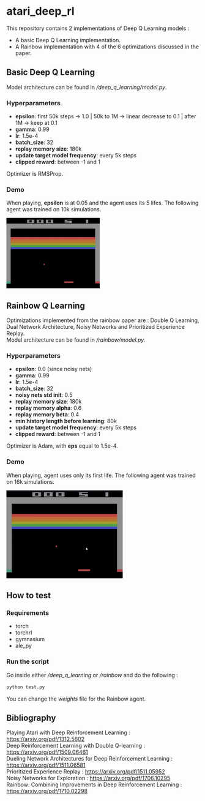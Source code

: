 # atari_deep_rl

This repository contains 2 implementations of Deep Q Learning models :
- A basic Deep Q Learning implementation.
- A Rainbow implementation with 4 of the 6 optimizations discussed in the paper.

## Basic Deep Q Learning

Model architecture can be found in */deep_q_learning/model.py*.

### Hyperparameters

- **epsilon**: first 50k steps -> 1.0 | 50k to 1M -> linear decrease to 0.1 | after 1M -> keep at 0.1
- **gamma**: 0.99
- **lr**: 1.5e-4
- **batch_size**: 32
- **replay memory size**: 180k
- **update target model frequency**: every 5k steps
- **clipped reward**: between -1 and 1

Optimizer is RMSProp.

### Demo

When playing, **epsilon** is at 0.05 and the agent uses its 5 lifes. The following agent was trained on 10k simulations.

![Alt Text](https://github.com/DjDonPablo/atari_deep_rl/blob/main/dql_10k_01eps_005inf.gif)

## Rainbow Q Learning

Optimizations implemented from the rainbow paper are : Double Q Learning, Dual Network Architecture, Noisy Networks and Prioritized Experience Replay.\
Model architecture can be found in */rainbow/model.py*.

### Hyperparameters

- **epsilon**: 0.0 (since noisy nets)
- **gamma**: 0.99
- **lr**: 1.5e-4
- **batch_size**: 32
- **noisy nets std init**: 0.5
- **replay memory size**: 180k
- **replay memory alpha**: 0.6
- **replay memory beta**: 0.4
- **min history length before learning**: 80k
- **update target model frequency**: every 5k steps
- **clipped reward**: between -1 and 1

Optimizer is Adam, with **eps** equal to 1.5e-4.

### Demo

When playing, agent uses only its first life. The following agent was trained on 16k simulations.

![Alt Text](https://github.com/DjDonPablo/atari_deep_rl/blob/main/rainbow_16k.gif)

## How to test
### Requirements

- torch
- torchrl
- gymnasium
- ale_py

### Run the script

Go inside either */deep_q_learning* or */rainbow* and do the following :

```sh
python test.py
```

You can change the *weights* file for the Rainbow agent.

## Bibliography

Playing Atari with Deep Reinforcement Learning : https://arxiv.org/pdf/1312.5602 \
Deep Reinforcement Learning with Double Q-learning : https://arxiv.org/pdf/1509.06461 \
Dueling Network Architectures for Deep Reinforcement Learning : https://arxiv.org/pdf/1511.06581 \
Prioritized Experience Replay : https://arxiv.org/pdf/1511.05952 \
Noisy Networks for Exploration : https://arxiv.org/pdf/1706.10295 \
Rainbow: Combining Improvements in Deep Reinforcement Learning : https://arxiv.org/pdf/1710.02298

